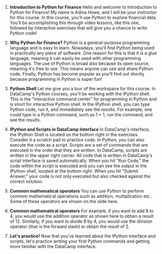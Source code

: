 1. **Introduction to Python for Finance**
Hello and welcome to Introduction to Python for Finance! My name is Adina Howe, and I will be your instructor for this course. In this course, you'll use Python to explore financial data. You'll be accomplishing this through video lessons, like this one, followed by interactive exercises that will give you a chance to write Python code!

2. **Why Python for Finance?**
Python is a general-purpose programming language and is easy to learn. Nowadays, you'll find Python being used in practically any piece of software. One reason for this is that it is a glue language, meaning it can easily be used with other programming languages. The use of Python is broad also because its open source, meaning it's free to use. This means anyone can use and share Python code. Finally, Python has become popular as you'll find out shortly because programming in Python is super fun!

3. **Python Shell**
Let me give you a tour of the workspace for this course. In DataCamp's Python courses, you'll be working with the IPython shell. This is the "interactive command center" for programming in Python and is short for interactive Python shell. In the IPython shell, you can type Python code, run it, and immediately see the results. For example, one could type in a Python command, such as 1 + 1, run the command, and see the results.

4. **IPython and Scripts in DataCamp Interface**
In DataCamp's interface, the IPython Shell is located on the bottom right in the exercises. Consider it a scratch pad to practice code. In Python, you can also execute the code as a script. Scripts are a set of commands that are executed in the order that they are written. In DataCamp, scripts are written in the upper right corner. All code that is written in DataCamp's script interface is saved automatically. When you hit "Run Code," the code within the script is executed and you can see the output in the IPython shell, located at the bottom right. When you hit "Submit Answer," your code is not only executed but also checked against the correct solution.

5. **Common mathematical operators**
You can use Python to perform common mathematical operations such as addition, multiplication etc.. Some of these operators are shown on the slide here.

6. **Common mathematical operators**
For example, if you want to add 8 to 4, you would use the addition operator as shown here to obtain a result of 12. Similarly, if you want to divide 8 by 4, you would use the division operator (that is the forward slash) to obtain the result of 2.

7. **Let's practice!**
Now that you've learned about the IPython interface and scripts, let's practice writing your first Python commands and getting more familiar with the DataCamp interface.